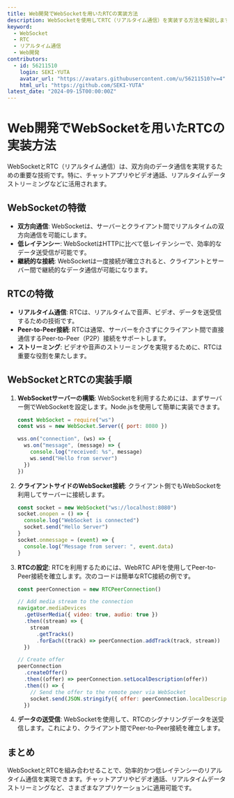 ```yaml
---
title: Web開発でWebSocketを用いたRTCの実装方法
description: WebSocketを使用してRTC（リアルタイム通信）を実装する方法を解説します。
keyword:
  - WebSocket
  - RTC
  - リアルタイム通信
  - Web開発
contributors:
  - id: 56211510
    login: SEKI-YUTA
    avatar_url: "https://avatars.githubusercontent.com/u/56211510?v=4"
    html_url: "https://github.com/SEKI-YUTA"
latest_date: "2024-09-15T00:00:00Z"
---
```


# Web開発でWebSocketを用いたRTCの実装方法

WebSocketとRTC（リアルタイム通信）は、双方向のデータ通信を実現するための重要な技術です。特に、チャットアプリやビデオ通話、リアルタイムデータストリーミングなどに活用されます。

## WebSocketの特徴

- **双方向通信**: WebSocketは、サーバーとクライアント間でリアルタイムの双方向通信を可能にします。
- **低レイテンシー**: WebSocketはHTTPに比べて低レイテンシーで、効率的なデータ送受信が可能です。
- **継続的な接続**: WebSocketは一度接続が確立されると、クライアントとサーバー間で継続的なデータ通信が可能になります。

## RTCの特徴

- **リアルタイム通信**: RTCは、リアルタイムで音声、ビデオ、データを送受信するための技術です。
- **Peer-to-Peer接続**: RTCは通常、サーバーを介さずにクライアント間で直接通信するPeer-to-Peer（P2P）接続をサポートします。
- **ストリーミング**: ビデオや音声のストリーミングを実現するために、RTCは重要な役割を果たします。

## WebSocketとRTCの実装手順

1. **WebSocketサーバーの構築**: WebSocketを利用するためには、まずサーバー側でWebSocketを設定します。Node.jsを使用して簡単に実装できます。

   ```js
   const WebSocket = require("ws")
   const wss = new WebSocket.Server({ port: 8080 })

   wss.on("connection", (ws) => {
     ws.on("message", (message) => {
       console.log("received: %s", message)
       ws.send("Hello from server")
     })
   })
   ```

2. **クライアントサイドのWebSocket接続**: クライアント側でもWebSocketを利用してサーバーに接続します。

   ```js
   const socket = new WebSocket("ws://localhost:8080")
   socket.onopen = () => {
     console.log("WebSocket is connected")
     socket.send("Hello Server")
   }
   socket.onmessage = (event) => {
     console.log("Message from server: ", event.data)
   }
   ```

3. **RTCの設定**: RTCを利用するためには、WebRTC APIを使用してPeer-to-Peer接続を確立します。次のコードは簡単なRTC接続の例です。

   ```js
   const peerConnection = new RTCPeerConnection()

   // Add media stream to the connection
   navigator.mediaDevices
     .getUserMedia({ video: true, audio: true })
     .then((stream) => {
       stream
         .getTracks()
         .forEach((track) => peerConnection.addTrack(track, stream))
     })

   // Create offer
   peerConnection
     .createOffer()
     .then((offer) => peerConnection.setLocalDescription(offer))
     .then(() => {
       // Send the offer to the remote peer via WebSocket
       socket.send(JSON.stringify({ offer: peerConnection.localDescription }))
     })
   ```

4. **データの送受信**: WebSocketを使用して、RTCのシグナリングデータを送受信します。これにより、クライアント間でPeer-to-Peer接続を確立します。

## まとめ

WebSocketとRTCを組み合わせることで、効率的かつ低レイテンシーのリアルタイム通信を実現できます。チャットアプリやビデオ通話、リアルタイムデータストリーミングなど、さまざまなアプリケーションに適用可能です。
